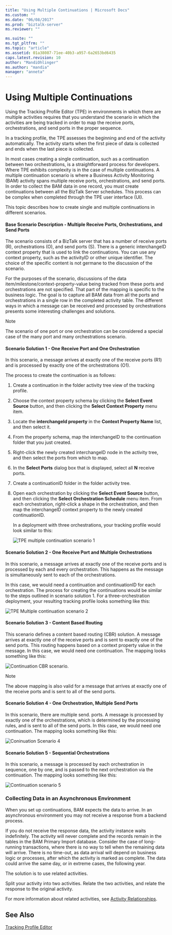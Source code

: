 ```yaml
---
title: "Using Multiple Continuations | Microsoft Docs"
ms.custom: ""
ms.date: "06/08/2017"
ms.prod: "biztalk-server"
ms.reviewer: ""

ms.suite: ""
ms.tgt_pltfrm: ""
ms.topic: "article"
ms.assetid: 01a38087-71ee-40b3-a957-6a2653bd6435
caps.latest.revision: 10
author: "MandiOhlinger"
ms.author: "mandia"
manager: "anneta"
---
```

# Using Multiple Continuations
Using the Tracking Profile Editor (TPE) in environments in which there are multiple activities requires that you understand the scenario in which the activities are being tracked in order to map the receive ports, orchestrations, and send ports in the proper sequence.  
  
 In a tracking profile, the TPE assesses the beginning and end of the activity automatically. The activity starts when the first piece of data is collected and ends when the last piece is collected.  
  
 In most cases creating a single continuation, such as a continuation between two orchestrations, is a straightforward process for developers. Where TPE exhibits complexity is in the case of multiple continuations. A multiple continuation scenario  is where a Business Activity Monitoring (BAM) activity spans multiple receive ports, orchestrations, and send ports. In order to collect the BAM data in one record, you must create continuations between all the BizTalk Server schedules. This process can be complex when completed through the TPE user interface (UI).  
  
 This topic describes how to create single and multiple continuations in different scenarios.  
  
#### Base Scenario Description - Multiple Receive Ports, Orchestrations, and Send Ports  
 The scenario consists of a BizTalk server that has a number of receive ports (R), orchestrations (O), and send ports (S). There is a generic interchangeID context property that is used to link the continuations. You can use any context property, such as the activityID or other unique identifier. The choice of the specific content is not germane to the discussion of the scenario.  
  
 For the purposes of the scenario, discussions of the data item/milestone/context-property-value being tracked from these ports and orchestrations are not specified. That part of the mapping is specific to the business logic. The goal is to capture all BAM data from all the ports and orchestrations in a single row in the completed activity table. The different ways in which a message can be received and processed by orchestrations presents some interesting challenges and solutions.  
  
> [!NOTE]
>  The scenario of one port or one orchestration can be considered a special case of the many port and many orchestrations scenario.  
  
#### Scenario Solution 1 - One Receive Port and One Orchestration  
 In this scenario, a message arrives at exactly one of the receive ports (R1) and is processed by exactly one of the orchestrations (O1).  
  
 The process to create the continuation is as follows:  
  
1. Create a continuation in the folder activity tree view of the tracking profile.  
  
2. Choose the context property schema by clicking the **Select Event Source** button, and then clicking the **Select Context Property** menu item.  
  
3. Locate the **interchangeId property** in the **Context Property Name** list, and then select it.  
  
4. From the property schema, map the interchangeID to the continuation folder that you just created.  
  
5. Right-click the newly created interchangeID node in the activity tree, and then select the ports from which to map.  
  
6. In the **Select Ports** dialog box that is displayed, select all **N** receive ports.  
  
7. Create a continuationID folder in the folder activity tree.  
  
8. Open each orchestration by clicking the **Select Event Source** button, and then clicking the **Select Orchestration Schedule** menu item. From each orchestration, right-click a shape in the orchestration, and then map the interchangeID context property to the newly created continuationID.  
  
   In a deployment with three orchestrations, your tracking profile would look similar to this:  
  
   ![TPE multiple continuation scenario 1](../core/media/4761d680-7218-4404-a636-06739f70f344.gif "4761d680-7218-4404-a636-06739f70f344")  
  
#### Scenario Solution 2 - One Receive Port and Multiple Orchestrations  
 In this scenario, a message arrives at exactly one of the receive ports and is processed by each and every orchestration. This happens as the message is simultaneously sent to each of the orchestrations.  
  
 In this case, we would need a continuation and continuationID for each orchestration. The process for creating the continuations would be similar to the steps outlined in scenario solution 1. For a three-orchestration deployment, your resulting tracking profile looks something like this:  
  
 ![TPE Multiple continuation scenario 2](../core/media/3cebd82f-9192-4d52-84c7-584f24e8ecca.gif "3cebd82f-9192-4d52-84c7-584f24e8ecca")  
  
#### Scenario Solution 3 - Content Based Routing  
 This scenario defines a content based routing (CBR) solution. A message arrives at exactly one of the receive ports and is sent to exactly one of the send ports. This routing happens based on a context property value in the message. In this case, we would need one continuation. The mapping looks something like this:  
  
 ![Continuation CBR scenario.](../core/media/4459a73d-515f-4d6d-a68f-b18eee072df8.gif "4459a73d-515f-4d6d-a68f-b18eee072df8")  
  
> [!NOTE]
>  The above mapping is also valid for a message that arrives at exactly one of the receive ports and is sent to all of the send ports.  
  
#### Scenario Solution 4 - One Orchestration, Multiple Send Ports  
 In this scenario, there are multiple send. ports. A message is processed by exactly one of the orchestrations, which is determined by the processing rules, and is sent to all of the send ports. In this case, we would need one continuation. The mapping looks something like this:  
  
 ![Coninuation Scenario 4](../core/media/3ab10b51-d306-4ad1-acb6-6731e23394ac.gif "3ab10b51-d306-4ad1-acb6-6731e23394ac")  
  
#### Scenario Solution 5 - Sequential Orchestrations  
 In this scenario, a message is processed by each orchestration in sequence, one by one, and is passed to the next orchestration via the continuation. The mapping looks something like this:  
  
 ![Continuation scenario 5](../core/media/563cacee-104c-4f8a-9836-da90aecb7487.gif "563cacee-104c-4f8a-9836-da90aecb7487")  
  
### Collecting Data in an Asynchronous Environment  
 When you set up continuations, BAM expects the data to arrive. In an asynchronous environment you may not receive a response from a backend process.  
  
 If you do not receive the response data, the activity instance waits indefinitely. The activity will never complete and the records remain in the tables in the BAM Primary Import database. Consider the case of long-running transactions, where there is no way to tell when the remaining data will arrive. There is no time-out, as data arrival will depend on business logic or processes, after which the activity is marked as complete. The data could arrive the same day, or in extreme cases, the following year.  
  
 The solution is to use related activities.  
  
 Split your activity into two activities. Relate the two activities, and relate the response to the original activity.  
  
 For more information about related activities, see [Activity Relationships](../core/activity-relationships.md).  
  
## See Also  
 [Tracking Profile Editor](../core/tracking-profile-editor.md)